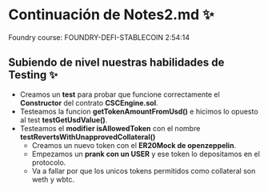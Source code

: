 # Continuación de Notes2.md ✨
Foundry course: FOUNDRY-DEFI-STABLECOIN
2:54:14

## Subiendo de nivel nuestras habilidades de Testing ✨
- Creamos un **test** para probar que funcione correctamente el **Constructor** del contrato **CSCEngine.sol**.
- Testeamos la funcion **getTokenAmountFromUsd()** e hicimos lo opuesto al test **testGetUsdValue()**.
- Testeamos el **modifier isAllowedToken** con el nombre **testRevertsWithUnapprovedCollateral()** 
    - Creamos  un nuevo token con el **ER20Mock de openzeppelin**.
    - Empezamos un **prank con un USER** y ese token lo depositamos en el protocolo.
    - Va a fallar por que los unicos tokens permitidos como collateral son weth y wbtc.